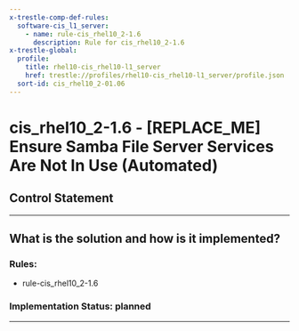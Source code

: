 ```yaml
---
x-trestle-comp-def-rules:
  software-cis_l1_server:
    - name: rule-cis_rhel10_2-1.6
      description: Rule for cis_rhel10_2-1.6
x-trestle-global:
  profile:
    title: rhel10-cis_rhel10-l1_server
    href: trestle://profiles/rhel10-cis_rhel10-l1_server/profile.json
  sort-id: cis_rhel10_2-01.06
---
```


# cis_rhel10_2-1.6 - \[REPLACE_ME\] Ensure Samba File Server Services Are Not In Use (Automated)

## Control Statement

______________________________________________________________________

## What is the solution and how is it implemented?

<!-- For implementation status enter one of: implemented, partial, planned, alternative, not-applicable -->

<!-- Note that the list of rules under ### Rules: is read-only and changes will not be captured after assembly to JSON -->

<!-- Add control implementation description here for control: cis_rhel10_2-1.6 -->

### Rules:

  - rule-cis_rhel10_2-1.6

### Implementation Status: planned

______________________________________________________________________
